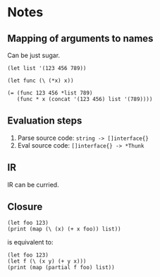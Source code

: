 # Notes

## Mapping of arguments to names

Can be just sugar.

```
(let list '(123 456 789))

(let func (\ (*x) x))

(= (func 123 456 *list 789)
   (func * x (concat '(123 456) list '(789))))
```

## Evaluation steps

1. Parse source code: `string -> []interface{}`
2. Eval source code: `[]interface{} -> *Thunk`

## IR

IR can be curried.

## Closure

```
(let foo 123)
(print (map (\ (x) (+ x foo)) list))
```

is equivalent to:

```
(let foo 123)
(let f (\ (x y) (+ y x)))
(print (map (partial f foo) list))
```
